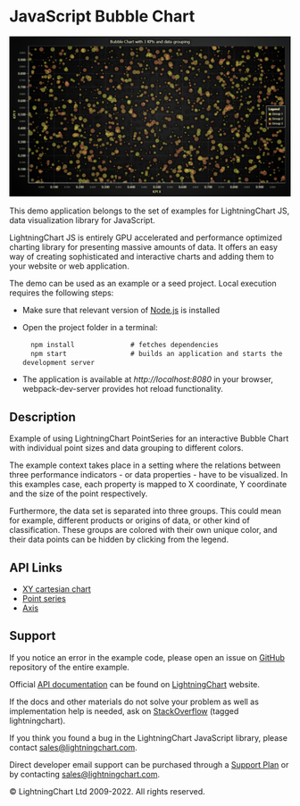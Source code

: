 # JavaScript Bubble Chart

![JavaScript Bubble Chart](bubbleChart-darkGold.png)

This demo application belongs to the set of examples for LightningChart JS, data visualization library for JavaScript.

LightningChart JS is entirely GPU accelerated and performance optimized charting library for presenting massive amounts of data. It offers an easy way of creating sophisticated and interactive charts and adding them to your website or web application.

The demo can be used as an example or a seed project. Local execution requires the following steps:

-   Make sure that relevant version of [Node.js](https://nodejs.org/en/download/) is installed
-   Open the project folder in a terminal:

          npm install              # fetches dependencies
          npm start                # builds an application and starts the development server

-   The application is available at _http://localhost:8080_ in your browser, webpack-dev-server provides hot reload functionality.


## Description

Example of using LightningChart PointSeries for an interactive Bubble Chart with individual point sizes and data grouping to different colors.

The example context takes place in a setting where the relations between three performance indicators - or data properties - have to be visualized.
In this examples case, each property is mapped to X coordinate, Y coordinate and the size of the point respectively.

Furthermore, the data set is separated into three groups. This could mean for example, different products or origins of data, or other kind of classification. These groups are colored with their own unique color, and their data points can be hidden by clicking from the legend.


## API Links

* [XY cartesian chart]
* [Point series]
* [Axis]


## Support

If you notice an error in the example code, please open an issue on [GitHub][0] repository of the entire example.

Official [API documentation][1] can be found on [LightningChart][2] website.

If the docs and other materials do not solve your problem as well as implementation help is needed, ask on [StackOverflow][3] (tagged lightningchart).

If you think you found a bug in the LightningChart JavaScript library, please contact sales@lightningchart.com.

Direct developer email support can be purchased through a [Support Plan][4] or by contacting sales@lightningchart.com.

[0]: https://github.com/Arction/
[1]: https://lightningchart.com/lightningchart-js-api-documentation/
[2]: https://lightningchart.com
[3]: https://stackoverflow.com/questions/tagged/lightningchart
[4]: https://lightningchart.com/support-services/

© LightningChart Ltd 2009-2022. All rights reserved.


[XY cartesian chart]: https://lightningchart.com/js-charts/api-documentation/v5.1.0/classes/ChartXY.html
[Point series]: https://lightningchart.com/js-charts/api-documentation/v5.1.0/classes/PointSeries.html
[Axis]: https://lightningchart.com/js-charts/api-documentation/v5.1.0/classes/Axis.html

